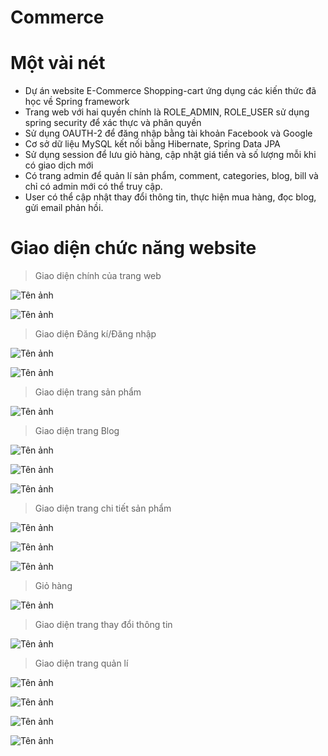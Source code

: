 ﻿# Commerce
 
 # Một vài nét
 
- Dự án website E-Commerce Shopping-cart ứng dụng các kiến thức đã học về Spring framework
- Trang web với hai quyền chính là ROLE_ADMIN, ROLE_USER sử dụng spring security để xác thực và phân quyền
- Sử dụng OAUTH-2 để đăng nhập bằng tài khoản Facebook và Google
- Cơ sở dữ liệu MySQL kết nối bằng Hibernate, Spring Data JPA
- Sử dụng session để lưu giỏ hàng, cập nhật giá tiền và số lượng mỗi khi có giao dịch mới
- Có trang admin để quản lí sản phẩm, comment, categories, blog, bill và chỉ có admin mới có thể truy cập.
- User có thể cập nhật thay đổi thông tin, thực hiện mua hàng, đọc blog, gửi email phản hồi.

# Giao diện chức năng website

> Giao diện chính của trang web

![Tên ảnh](https://lh3.googleusercontent.com/Jn7cne6zEkfnmTApzygJDJZhE5PCcRmJddbQFGdSnkOum8LxCWe7DQx5l3kznGiTHPBcdnNmaeegazMvpaeKzqiZ1PVZZ741iaYiryUxnHMxjJQMWWKRNHxSKc7W3pFJ4rsl0waVmpu6cB8g6FNgprfop_N0mXNphqgzysvV4CqXhQQb48fymYSYWRU3z68w0FWV_79GGnR1tvNZssTXWiZgrTzd_B8CyqKpZhoSn-2uAXfwFsJNwIDcKhUnMwj6GxwPVmlooCHTRgVZphQYwYu_ZCdindGeJgzsq-GTH38Qjjwwyr10xXAwDtZFw3l0b2XwyW3YGgZtzhvO-oUrLNbd1N6-WQO-YVwyxc0sN68Zxn3s15OwHDFwuTpG7SDwln52Rkh3GIhHM_x8Qpt4CgzSZcKV5S3UbjMIsgK-6YzmUCJA1luFH2RglhoO3cFl51Fw8CLpgT-zB51zsgCGBfYixp9eDmEQzndgEda0kIRmuWuWbIdQuTaELg5CoNPRk5nyVoZ7wfNRaEKpqgq8g6U7u6fuIBwDT1luc-NLUF1-IfehfHowo8EixrTkgH44pb-RoMqTiak5gbm3sjquuLnCI_yurnKwVKbIapXYn5dfNb67ZKKUI6LAHkBJugz0rA8MNLR-BHZNgM_tXz4qD0d05ABZk60wWWM-2GhYxxn2-tqVQsI2McrL8Wj_F_sMJu8REhwU01UtiAjQ69LfxAo=w1866-h864-no?authuser=0)

![Tên ảnh](https://lh3.googleusercontent.com/s98fGI_0kbJFnWe2YPCRQm7N5VgCibRJmB4ndsu1gAgPImduF7iM4FnynolC1nm7P9RzqpLj1I0flv9rVwWYlzIrs9fuR4Semw4J1qCPSRYUitV9IJvHeMImhSMN2sXJ9Uv9jwXo3pEuzsO6qAZ5GoaZ67Iny9aE6B5i56hAJgOeu7B1SaHvA2X7z_1tniV0lr1x639GBLpmFsVA80-3dAbJYkJCW6q5k3r2S1pJUMCMNJ1Xj7jUu4YxlLEXyonOJ8sY_Yu0Gj0zjBnh2ncYAzwHzkvDSyZrr88d-Oy4pmPdFlggaumiox3crEsLfcGcOGfP6H6-4lTduXjB8aXAGhqcmkNoZv4x0BKS7afh7V1e9Topxw5E0iOW_jUFEp8kNwVS5_3SAQrKBJIyq9g6bVeZVe4pyLHMKDhiqWaps1IrO6eXWjt7OaEdud5aoQWplvx-LU0VJirbaA-d-nmPJgZtf50hKXonU_cGu6XBeqSZh7ORFSjjbbc1815-lagE5A2buiNVLn-KRcugYi4oM-mcI7It4NQKK-GZy5WgrwccbmQ0g074BGs24ko6LIQeZEy89RhqkCK8YnAmGjTqJGt9VNRDcdLHBwkigBmSAls6cMLuZUZFqZUqJF2oyv-UgLhnBKAU_Yo9hM3AR71EGhPbghSvTWi2Zw8vOlbK8CEh-ua5YJL6-lEYUbKtlymGAtAeh2gBCecY3AgzqD99zUc=w1565-h880-no?authuser=0)

> Giao diện Đăng kí/Đăng nhập

![Tên ảnh](https://lh3.googleusercontent.com/0j8QewiXnLrFUTzEknDeRN2MEPqui096Jg_oQGs1UjisbJ_SLboa16qO0EDfx97z2ME4ttMDFfGFggVn1HCOBIjCrs81m0cIwZsxNs0xdJB9rU6iQ0blVQRIgCLRf3PUAn-2_fxoJ3F2AH4ZrhC6f6UaOHefSfigL-GddBEZLCZo6H0NrOQuV__d_jpA-EV9l0G4EAM_61nnCvZSQ2MQLfcRpDSDae0vAotSVtluwejy7P89X2XZFDyMIX9pLIPCRbXdhrBmpVhwjJffHOlsvpB_jjQUiUgr8ql8tynItPCq4snWNZqFcPEVquZzBGYbdJOpbP6pSo8fNv1OzZK3FKqBxMvA0Fq3ktdSbdinLNyZgDkn6Br5DUt3f7YLytvarb-5cLwW6RtyCVzFYMxbqd8sRFHpBaVEcr_AxA3LoNXg54gqHCibsP_ByW9VStsosdOZdPWyX14bS9jxFFcrHhJcJVpaErpnAWCy0ui-L1EaQGYPNj4woycSpOPnmckUnX43SdgBgHdj-ciZRmzCY_2zpKw6ncDwzRYh7eACY_VRasrHhDb8Y6gvHXKUQhenwy5un7wxOyvjC6z3H2JEytgNbU1qjb-Hj8-tnX58tJ-m-PrUzG0E-pwLvaSymvXzOweU8YP0BHaeaYmdJ7Kl3TUzBlJlIEj65BwjTbywinscUk-mQnN15LLCPPLKsX4FQpt50IyUWmgc0WXgrH7bp1o=w1565-h880-no?authuser=0)

![Tên ảnh](https://lh3.googleusercontent.com/amsPOwRmh3T3xX4OeSpEd-CCE5lkE4ec3as-xxz8RiWOasw1T8y9WmpG4AT3cvoVjUtk3V3q4tALusnpffjrA6tPr7VI6TTrw23T435cBAE5g1siNbzz4i-Ur0t-q0A62YGPzkgWBpXIufjz5oQOQgmLwsW-OUQr1Ptd6axlWWLU39On8cZ6JQgvg-9UStztM_TGJ5s7zEr_cyFUYykMdHEN5UQ-gTYwn2Z0TcCZjW1Y5AdCSUUmqiFbtAjn2jpsqsXf14YY4bGReVYsSRWDYnqg5fSUCVYBRfUR7rp-ZTHcdfBU4hKZuaRUaFAlxrYqzXroGxTKwta89UBRVLuYOZUnxQhczRgk4Y-wSV1aJrXt8TbxYDs72cFumk1eQmIo3SwNdrN489xumHFaj8jyi_aH9jPzW-W8IvO-4LZao2brAknhOYs_y03a7B9iTW06_3U6-Ds_VbXEgAmFJMeSglfep-TedDktTlSt790O8cju-Gymh2Z_Msj5iw2F9RatkzYK0ww-tw8QJE3HSF59grIllutm8Tfbb8t_zmJqsKTyVHGppY5UMQGYZpoyrHW2GPtkBLSizFIOiCsJiL1VAIX788CiESRrYk966w1DFg1IJiToBgACR7XGx_TFEClm1nnm6jtft-89EIzpiUWaqkP19BSSxRlQ6Ag1eyAZAP63lcgE1XTdNIKdRY0Cp31RFEMCFk3pvUkQcws9eQBXcKI=w1565-h880-no?authuser=0)

> Giao diện trang sản phẩm

![Tên ảnh](https://lh3.googleusercontent.com/WVqXW7ISOJqhszXX-i9kFxtJzXzmQbV411I1Jr2ZBRyZJjb4Kn1X-Hc53MmOzBqdiztiiHudS-N-C3DnItk8Jh_mNpGaXpbc9OODBk1nS7LyM6vkZPYL84bKtc8l2_7C-krWOo7AEM9CGL2bxQykaoZZFlV3QlAhbP__AvdhZoVpoeW96iLT0-dA3lqmWlxX7JVGXj3hQBU9vhBON97QxJtASGQI4YGbQGHNZvzUmKfcZiQCoFmuwJ8pcaOJ8G_Vb6xj917h6m3MF6v3vFhnIXbDTcZJLWy26ZZ94w1H37amEhtW6_P62-cUp3o7ACg1OcW9V2mP9e6G6As2rIMSBut4SoC8Hjd7uQCbWruo6qo23z1LbDEkIVPjAiHi7MibI7YqEFBiy60tMM5jWef6aR2SQ2MRWVKrPTxXBu13X52OOri9Y7gnJzAwud-4WFjOkv3unz1G6FaeX3EHLNP4kQPTZ7zFRflUzqpwyln5juX0d3bcTMO_l0zI_V_w7ped6EOmPGy_XTOF14jT2cEZ6xH03-ptzVWAeOzlhzUeYc_lHMyo4XTJo34EKkcBNEUhzkp_WBu0gNEy5-X6vI3NXFQvWaz3Q3b9Fsi4m5R2awjNG-CKsQo-pSoZDovPhDuB0uPiO695K-D-lClcHDoyX2-e74TOVgLlGli17QEbQN8M2o5sKYCdaQMonoLdBSsrrzfKiMsxUO0pB2PwBKlXvaA=w1565-h880-no?authuser=0)

> Giao diện trang Blog

![Tên ảnh](https://lh3.googleusercontent.com/-zOLfPCAo3RrzlkeHp0zIUezhYxNbHohJndZ_CdVO6MK_W_1qjx9PuiK8HG3uqThd_ltJOHRz1WXcAKnYjMwbY2AxiVOsSmTP224HumwLy2jNHntlCJMexFJfcvLW3HElBioNiReXJHUYgGey8s3bUlowECsxgSwNG5rm-4aXhPy7uP53l4UrLSNMIxyGgJHL1IgoPCvPSkqvXBKAVC5su1O24X9SJkcgvL3nizlis2FtqXu5xzlMYbOFoy8bBBbn4XTAg07qU2iPHnOKWQPKnR6WzY8hKZmeDNi47ONYK4dPkj5YfrFwxVfquL1PC0g8fTZPLXY72Ak6_GzOPFquZjYz8K8D0xKFJdwFpjR3-v-IGrRiJCoWPAt5wOeq9ZgSxgJhZ2uXKZDFq-KJWDJhBsNOPMGpaqLkven9fXXavWDNnfBQtOWNAJ-Av9-yx4yvhw9S3fmLbH3GajLCkhMyyFYYXii9QwFEdlxrq_gLfOSBdBSVj6Ut1xFM8CGftDbrTVdHDKrkTldBEGQS8c497IwUZFMKY327waFNjIJR9EspO1iZRQJrqby4NkDG0hXOxaYksKJX6SXR2_HeMk2LNctr0vhVWb9yrFiFqx_4FaFIRPjP_6aeJfU6ZUo1tfyiDc8I_HIlEd9yiL7_wTrvUSUOV_u3vkQOgCnQE-48nTMpjuMIA28DuYlzc-4YGFIsp4WAaUKj-lSj3UHCp1ReNc=w1565-h880-no?authuser=0)

![Tên ảnh](https://lh3.googleusercontent.com/sDTAIuaXDkoj8gp6QPuouSGZaymQXm23ZzCMM-jwQdTlWDHFkEETgmK3QtqtRi-z4ZKS3TxPsca2GrWheofuptF8Zxjh0pD1cjbLZVerLdXbBYwWKo9NxCV12XWuDYEWT0S_3TONjYoAR6EVxsuCMpOEMNQo1D89vStEXo8JiQ0SmnSDZjtrTJjBWgGoUAPCwiaDvs4cm915RA2uKkQvcqTh3M08-zOLXohp5eQiBWZLRAaiDqolW2aUoaJuxuFlK-mTJUd5Rw-UvVifLQBH_b_S2_5JDhbDigBTAcSdY88coTO_WpfcrP2XfZm1sv-5qDzb0ipJ4G38Yi_EyISLNx0uH0MmrThNYXLSSDprUIc7C1pDApYtkwIPgmDHWrIW6Z8WQdkCjuXettdqDB1tZu6-7O5UppxVyVM_fEiotSX-FMFP1-gA5m9lWL1bpW86M7RsfHgBWRM3phSEYVWMd9QfvPV_QOSaxyDm8lbfirAWSeYNLi8v5uPaV12tl7Bwzak52ZlyOH5id_8iuNlSwtRrRjL0b9XxdrHYb7uGLJKc1hiQIGDFvJyPiBezyzG17eTPKep-TJQPqGkRCiDVpT6OI1sRydHepDncduy5Nh5GEs4_ZEWOLg6RKlQrWCu7IqEdpkffVEA1J8EmJNt1m2H59iZzJTMfZyuwH6WKdZycg86PWhL-XHlrUIEdkvSrQCrXO3E3X8jVAL5pDuh_M6k=w1565-h880-no?authuser=0)

![Tên ảnh](https://lh3.googleusercontent.com/KitGU4R7bP1FhlYy-yp6vde6X4m2OMTSWtNgXt2BXIDJtQmuVhKCi4UXwdSGrv094k7ESEzlkj4J3xji_70YIYM4CiKjdXa9KFM2AlkFAHcnxqrnMwFnjJoXEaDZA-DJ_g7y3VtYPHQ6UxpWUJkfnZ1uZoaG1PAtD2_zUtxGmJNow2LcW1r2KdP5MFgjAaJ2VaiMOLsgaTlWFUgBBZByNnzVzjRgBwwOf7j62cEplLwiCEEYfME5OSDxGCZ2blpLTAagy8q5OezCkD2QuBwKdKPlJHyy1R0O3ScHASMhKun4VGoBpn0kD9JDyu9LYqXZy5voXrWqK-wRsa9UqpZh2QSqL-j2nJHHzqJQxVG2k2r91Xcu_wzu7tImpnk-GPrUsfRBhAazuwTtjbdecIFyHmDsZUN2fbIRgLADFBeK3k1vXkdQkAViYJ1mcYdTVnrOz9skkbEZlA09O3Y9uXUX5-rWtbnEB_sDgZTXsDlVqnIa9QWARS-qkF7Dy3YO28BBInUrbhXKz--jFdvAHW9C_ryUL3GoVXJwyhkES49MPjPNAk3Q0nQNPOO4lcvhm67P1nznADnG0zNJuNSZYiWaHTXh5ZDugNFFaHYvXpdEJXPGeohhj5QagUUIQHBIT9ELpFfldb0h_WObdltqqSV0z3iHFsHxXBaoGGacgwAi_P4wMHv3098BD6RjH2QT7u_0bcE0JPgs0x64TPG-ixNELU8=w1539-h866-no?authuser=0)

> Giao diện trang chi tiết sản phẩm

![Tên ảnh](https://lh3.googleusercontent.com/PeTrEdWpWN3Kr8yBhOtjHKbOI7BldL0kYkfhscTh9IQdrQY36GK9DawjoIedcN65sQg2qsj4TDmjYkdHrbtQGQ3URIfr-tvJh55uFDe0OM_HrisAjILBEk5b0qyWvO6VdpTsOjWFdHo5h-qRVbHmwjy9UhBBPjxzPLJGcImeLZeGb5Rca2TveaS1dhIN00b9cx7Vq11VB4KuZF6Um98vVw2MjFXP7KUAq_6P59AtNDYvnbjiffnCdN4RWOyQnQjJTck1Q3ipNWJhrxpX_Gb5mr0MU-hXH4o_H94WPphjUPXlg3M3W8ux5ydOwjgj9-3r_78Lh4b4OH0rfTewbxNvcTj-KGUIjbO5io7CSUBFjfxUmR959KLg4vsSxmpKByxgC0n8Q_8ZnRO5ZlwrWWKwmLI3IpR2EP9_w1VmkQzVbGBmtai70W3tZ2QJ4dhKBsodJGRJwcW96YVwmenldFX22_7vMuWlA_xIQOGV37ZHxF_0W9jyrhl2yg00TzB6o8u82Xmmus_hGa8mJackAnVLwJ2e_bpqyaCPZk3dbCWoDc8JFVnlLx6WHvcYLjaPWnFhTY4ywvU6IZS1r535zf2HR97YSmL8hpd-7piuFAa3XzoaYFbL12f4p0Iix8ymkXqXxnfGHZVyzFpgio3XGHVdOSscgcLXVPbJc0kEU34I2LZ0P4-Irv_VNQFtuSVE_F85yfpRP5fgSsqoxYyUvoYE5M4=w1539-h866-no?authuser=0)

![Tên ảnh](https://lh3.googleusercontent.com/fH8gjaeAdvVtGXDARMlQ-p3M4uRUKWNSMx2WV-rQ-fxRhy122n8AgKAa6LKl7QTEjmPtf7FhHug9HBfMTAhnJmbu0BAHsju8fTdxbr-RPG05MgRPrTbfkXGcpJ2--S2zIDYGk9CCaZFXzS9CfhKUT10ULIUTOvy9FfOOaF3t8ot2iHUYXoQRnZgxh_G_x7d17eFSn7_6EFrT6kw4U1fwf1GXhU3sWj-qhIYujeAqrPAGosZTjNYrsUZwZlQTr7DDqnVpLyUmOpcdy9fW8lNtYkWa6bNhO8koyQNilWHeYy_KBGsMfjkTEgPRX5Wz36nDhGNUWdNsKuoj3tFTI_VWe_pM0fbfJXDiJHARZMYsrLva-zuv7bEgZhfJdLB3cqBRt1hUNcWweR9_-manFPrPm_ZML3XgRthm0TI1WuAs9Xs-3hfnYpWfaC2mVo3i5_eQ7yWx7ZVX0Ljx3YqyM-U0DlPOm2E-4C_5ou6vbtvvXsCemc7rGrFECPd14WRHbS3ec-gk4AuMUtcdX_z2JBXfztgqgUdaEE9ZU8pui2Kt_hIl0VdUjTccBtty6Tv8EgxhNeG0GE32oK_2Gfc-2ttnoKq4pm_slGVHCReZ0Grfp6iWCPMaEdJwY2FAyakkucAtQmoMEhMDVXdgYxVBSfKQ2TdiKjqPQatXyMiLdb84Hq-Lh8et1nNqsPfMj-SY2I_HKd1VPGAF1LOVga7bLt58JiY=w1565-h880-no?authuser=0)

![Tên ảnh](https://lh3.googleusercontent.com/eovtC5yWni3_-V2wG3hc1peILGYE7TMrM8thTy6ZALJLwzeoIIqsB0xyXFb0KWEMVu1hoT3JqLUATUHvcl5_9o65LIPDjjaToNO7xYl5Y9_9Mz8T29Jo3qldwWVI6_bLHFZkYnwiZDKojiLEnhyselIliQi1PpPEk-LkiXSjr1ouY9z4O_oGYw4Z1gS83861JZ9F13VSh999v4_Zd63Iya9KwSsXB3udJPlmQotOEQKiM3Yf9T2QsS-ETYZBaG8MoD2MReeCVJzPjq-4HEjBjRCF-RlDGQ9VQm9dC_YsA4GqF9d0rujJJveutIc_AGEph9wmG2dIbBGARyrHfN1TAZW52V7rjuRKmkk6MGZ_44KtNmCF1X1UgnNhYnfJGEoSkHkuvkuFzZn5UH8ZcS1dGv5DYh3u3xlxsWq76AcPuyUnxzVo8ZEm_4Wqk4dGhXxLLydq3cA-vyCPumEgFpya0_6qGws_njE-_cWoWMpQgCqnOqtWdN_fKzfA1PZBWTWBpToGyRngs0AxO1EFcSuUbPPAfbPQLTTBY5HYJ6OHmLokvK5oQIN-5rB6a84a7v6EsIFC18grQ_4r5Pdwb_xKeJSDmtZ0Er31Z-o-XfLBgNBni0hOYKJRHWq3qpxw1oDG2L9l4qCNT9EA_a89SGPVubxoeGzolKiwVbaemHi0_sVk1tP-tgdlPancPY5vUKlol7BfquTFYJBWTjnRmpmEY48=w1565-h880-no?authuser=0)

> Giỏ hàng

![Tên ảnh](https://lh3.googleusercontent.com/EfKXw0e8U_eORhvACihLCwa-7XU-UHrNa2nm4IRKEPkvpe4hyGOO3haFm3foqaFrGiZxJDPinx7iKacBiR5Iv_YWb0YUZxOvPb9qdS8PfsR8CbTeCgUTdfNpMsuqtQPwMzH0grDkfSYkTw9mHUj_YX3NKy597e2WiO-6BuSXw47WZQyZV3m7rqgsltd6RoB4Sa9rz3mFJOI8xKWtslD5Zl_nAw8-jtx2h4Gr2lBVyEJEpRaljr06vXGdHqR_UNomvOKsqA0Gqck0MDcKN5gaOX8JCiCY5V_cZzJwpyKe6aP-AtVt-d1-Wc1dXwiQfj0bn8m-opQsVVmmDZqHeP3_KgL82GJL3nhun67SUDdJuLM8QXWF6O865ld2EClPHInXwhJgbUCKogliF1T9HA-OEuaJkQOZVySRHKDwP3RgdA88qCgdOHrHQPaGY1zyuXXbOqP7MZaYEc_Cg9GRU5WDiViX_9m33ioZKNZfu2FCvkb85oPidKq-u3NOcDohCJQ-vSj4Of4TEtffK28IaauORRExkM6mhQU8-V4RpFhYbWXcSSfsguBY3nVzSv0uhQF55sUGybHevg_I9KdQx1p1ci-Mq59NmNSwb2jSgAi_cH_WrSpPspFRznqAXFkpCXXe5EWPzIFYlkilvcyAcWjEhnFDIsKpyJ1O2WqOJsuBH8hP25ZCt-fL5JPY12vgj1UfO9VXomqmtNFOF7WeR2dU2_4=w1565-h880-no?authuser=0)

> Giao diện trang thay đổi thông tin

![Tên ảnh](https://lh3.googleusercontent.com/oqjur4VvEcjyodGK_SM6gAMsbJvZa_ht53UCk87cwxsAkuGtt_Ht2m6F8NHLuva_yzw2dUK2Xtmfnfgjkr0akUFpG434HMWKfMP8kbf7gkk0CQrwY71YFq_SgOsItLzitKXRbL5dX7y5YE7OI0Zspfdnx5Y1bXMaKq9qE0edIHYWq0qk7L3QJcmnum4HZNx6-c2XAYTiDBBAPLhPNqBLvCMQJSqTJUb6rWlGc5VyCX79Qr06klFyTivTfMNitkQQ5uIfi1aK64umnnttj42rRO13IQoJjgRLNl6UmTEq-KdbDAcS0ZX3E5Olkkd6u2bRpOuKuOYO-zAD6WX_dB7h1oGo3riN1Edy6lNazHjUK5Jl-aCiGui1oH3i0sWgJMIZmqb2Use9grUhaMBlAWJbMA1vL4tZnxJrUDQL35GwCjuZmzJU8-dNp4QskDnYHj--N7zpCMVpsmdO7tWqLEBTGEPCaXm14pRzeKmk9A55vHDpofkgoIBq5PzTl6ZzdozqnJOO_KUgeOfpwyaIZpLLgByBApC8ikBjMGm_uA9hcqB1IbOjoVeq8dpV6Rb3x0gV-RoMIHkOyVIsN3fGHHj_4YWN8jLbwYdqvEdRDTmkRccVPakC3qeG-PAoll2uAI6r0Gi2vXR1orgLwFjU9_zb9MZNkgdugRAMqLuPqjDyAnMq6bro2Ka4IPjJsZSYaLR68KF8eIXacdpzn2JAgI6cA30=w1478-h866-no?authuser=0)

> Giao diện trang quản lí

![Tên ảnh](https://lh3.googleusercontent.com/1Ju4U6ewzS-e9oOv8Pap3Yklze71wSi9BP-RGVLnFuI6RDb-YPaafweH3-QXC0I4BlFyiwJowu67UXdzU5G10fkoCDuSy7mTIF_YX9C0YUy-WTkixhTwrzmQMFMvhfjJWkHeSAeLr7_kyuKW-JiEc12JDsYqJc1gY1BU_DarNPmzI96setNW6KZHSj_5e8JN25CLmCy13I_rtIJkN2YWhcX2oavj4ZemouyiP_7i26dbbbWs1dNPBIbyfyfvEi-7TkNCoWA6IOb5aia2j3BLS00bbLfFkSFBqJYjpSNLAEHOj-ZaSPhHo4bQ0wCs36Rnutt4w68VJ_0_KEnuLFfIccgMyKHZ4AqiA8eOQzjc6_dMrlgIiAYu7Oi4lOt7Por971TWlL0L8fb0o3fK1aG1tF_st-KQgc2vrzoHUjWJr6JLHN51HqiTY7DXpmPvK1pBncWYL6mxoQ_ZBi61-4_RvO-LHfTxpjB_aAM8mdwR092PeRqPycieoL3ZH8_nXOw2n_Nc9Tg2OGRrU-sUdejh-WnrHESCIIhFiBUZlQG6_7F97XFAISDDgFStDwaeA8fUK9vd7NMd5vYUqGrPRrGDRSBl7do7GmM3CgTERmWVmYLTpQORSojIXKPidxuz2idjiH77HyPWXyZAD66Q6AgBMl_TeR1PwsiNH6RguCohIUWRTZ4GS8uIisnZK42bOC8Dkv8uSzFIob99t71BYkfWun8=w1565-h880-no?authuser=0)

![Tên ảnh](https://lh3.googleusercontent.com/tcWgB6JhSe7ziYcPiZKJ9JjmNxCFB62-eDGJzLOjQ-ryph0mgl1qFfyyosUXy-zkd4xOYdP7ESaPvNp8bqt7vkaHQFCkrR3i9cTOz63s5yA2xNheH8wT2mo-9TBZHDoIBjYGRDClhInJudADOz0g6wV64c-qqZ4A5TACvIpTujWTDUrqEeZ5g-TdskZ5lo6UQYuCwQtU4wOAsZp1lrdzgFBsvUYBciYcKQTh00dJNCa2JsU_0fwT1HEAYyFteJdNt2y3eCtxhPs5D_W99GVUGU-p-ivnexGvaCD8OvzG6zKpSo2XoSa_x5gRfkIP7aV2WwPHfmowKZGMUs_hoV-NK-7wwrcdkRkh3klhhtPZ_2s5rLmbL1ZbDye77X2Wgs-Z_yVLwHyz0Xo88OeTpHkWOQFehscgyelMRY-HCfJ9tzyBRY4yTvhf6lop3qMQNOkyTuLpiYm2UInqK7524W2QWIE_Xps8nI2zXOAvSUvmFhzPvZP6NBtADAYRRmygQ59Wo2A2k6T-8ZZfiWO3UquY8RGetSxxPvlDBvsnB-xz-c3k4SUWjdJv7-FPNVE4LIRvhGQz0Pkuk5Zo1YIwmkwCgr5l2VKFPc1WowOeVLzXDGjZ2TrP6PnKBA4VrIBcuctE4FyrE5PM83VgEkQSSL5aPo64p164JUbOfaUZPnpAr9kGilYod6nh7gkAmcRvGdj5Jq06AsTpWxZRsdN91i4c5l8=w1565-h880-no?authuser=0)

![Tên ảnh](https://lh3.googleusercontent.com/0Fru0Cfs-CoX-YbTb-FAvCAPjLfYaHk4Ra587j6oFdbyzHYY2xRTUwN-X8Ks-8OMlswkXB4zInm8vomeGMLI23j921lFA30JipnSprjPH6t43oTiVg-f2HxchZWZrFKAJXeuzi_bKUYZs2AP0KMM4YFi9r2P4yP4onQv9AKSqgXl-Zbzt0wZVxaN1u4CD_LfeGHKQoMhbdjaQmx5_BNjmvM3qJtXtSAItRKJoh7G9mBPPnI0oPHxbQ9y9wD2kcQv3QqEJ3BOHdYvCLlWQGvd77KS51osHPQVgVVTTShl-wKngD3o6ywX2UIibF0dgXt4EBX3hSK0vopg4SS73Hcz-gbi-kcfMe98tGI0OAq4noy1tRdx7Tj7Y94RTmYukVbA5NcY8UNCkpHiMgznD-zPi5uKntWTs4_qXxm_J6szYabJRehBTKtXB5Hpe_y_KxUCXP-UK6m4udz0FmFpTFsmJAAKq2WjqoVm_5QO8ER9BLrhbtzvFIDIrSuu4_pHyc5th1u9XUI_NOglr17Lz95Vm70oJIZKwYePPwNs7xrBLmuJUsZg9wUVBvA-PrHSPddFL6bUQwff9TAEmpLusSo6rhQMARxmRxkq8IqmniL2siuthDe_Ia-5L-3G-l4xTbMARc4B8XDwZLkP_oH69eBYK_Qn-at1dZSINOu3dr5Krmx_F8zZWXrMVWO2frtC1nP_1H-Hj--qwafsi_FhfGtSNpQ=w1565-h880-no?authuser=0)

![Tên ảnh](https://lh3.googleusercontent.com/kVGNyGm5Yr1EH0D61dgSBye3Ve7hjDCx9Nt00NI1Sx3rcsvyXyPwcsQ6amrpDMCWWs1uauDlbgeo6xHgalwSfail6GCQByglZuiS708hlXVH4_b_wB1tynnLxkWZl8QeeFLV-MmQynthMPQFiZ6RGW9BENlfPnOdzIkxVsgoEKkzCdGA5oskG5CS-c4aCNK5VXpz-WwaY3agGGUWQwh3c_BhtbTuVFacuTf2WdNW-BC-uJk2PZa05ulhtSZVhzhaabAT1pAMD4dQH9AJrto0XcL3wvXIrZKuMuI33zlAzpcV06GisK5E9ayLTZx8IMQzBReWtUfkKOLC0S4-FVTMb82WNgPdnhp2mToBzfkWSpp3Emj-zlvtH3pwAXcdvjHrLRm46ww5mBjzAz80ihxVsvkQSlqn73-zqY9RnXaU8mYQEd1MwNbfXdN8QhXW2dJIaTkGc1N74OAfX9iMc_n7GY-NrKLEWkXnAo30NI1vTdiaqGYEMse5nHYkH0-WrC4iqFHKF5Q4oZV__Lx_6qumNmnYJ3r0BYUOkQogElpSvMFZ8c2R6nMr-o3l62L6IQ2JxfVVp5P9Q5E8QQBSfDozqRYPCPckhLJFG5pifVEJAydqLAtw73qXT5O6bAOi9wNaBrMbMnhHgTNLKSvBoTMQAMHGNo5Xklu5jJOZsmF_Va4rIf_cgj2WOoG-74jowgI0NxADpMFGyCmyUVcZpYddCZE=w1565-h880-no?authuser=0)



